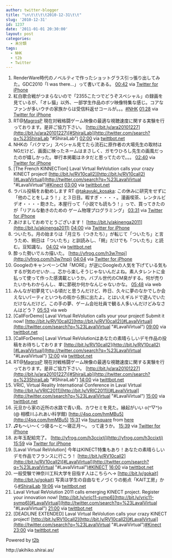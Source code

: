 ```yaml
---
author: twitter-blogger
title: "\n\t\t\t\t2010-12-31\t\t"
slug: '2010-12-31'
id: 1237
date: '2011-01-01 20:30:00'
layout: post
categories:
  - 未分類
tags:
  - NHK
  - t2b
  - Twitter
---
```


<div xmlns:georss="http://www.georss.org/georss">

1.  <span><span>RenderWare時代のノベルティで作ったショットグラス引っ張り出してみた。GDC2010「I was there...」って書いてある。</span> <span>[<span>00:42</span>](http://twitter.com/o_ob/status/20806934244364288) <span>via [Twitter for iPhone](http://twitter.com/)</span></span></span>
2.  <span><span>紅白歌合戦がつまらないので「2355こたつでどうぞスペシャル」の録画を見ているが、「オレ猫」以外、一部学生作品のボツ映像特集な感じ。コアなファンが多いウチの家族からは受信料返せコールが。。。[#NHK](http://twitter.com/search?q=%23NHK "#NHK")</span> <span>[<span>01:28</span>](http://twitter.com/o_ob/status/20818496665423873) <span>via [Twitter for iPhone](http://twitter.com/)</span></span></span>
3.  <span><span>RT@[MagrosP](http://twitter.com/MagrosP "MagrosP") 現在対戦格闘ゲーム映像の最適な視聴速度に関する実験を行っております。是非ご協力下さい。 [http://bit.ly/ara20101227](http://bit.ly/ara20101227)[#ShiraiLab](http://twitter.com/search?q=%23ShiraiLab "#ShiraiLab")</span> <span>[<span>02:00</span>](http://twitter.com/o_ob/status/20826537154580481) <span>via [twittbot.net](http://twittbot.net/)</span></span></span>
4.  <span><span>NHKの「バクマン」スペシャル見てたら流石に原作者の大場先生の取材はNGだけど、画面に映ったネームはまさしく、ガモウひろし先生の画風だったのが嬉しかった。単行本掲載はネタだと思ってたので。。。</span> <span>[<span>02:40</span>](http://twitter.com/o_ob/status/20836614544564225) <span>via [Twitter for iPhone](http://twitter.com/)</span></span></span>
5.  <span><span>[The French KINNECTion] Laval Virtual ReVolution calls your crazy KINECT project! [http://bit.ly/RV10call2](http://bit.ly/RV10call2)[#LavalVirtual](http://twitter.com/search?q=%23LavalVirtual "#LavalVirtual")[#Kinect](http://twitter.com/search?q=%23Kinect "#Kinect")</span> <span>[<span>03:00</span>](http://twitter.com/o_ob/status/20841666562752512) <span>via [twittbot.net](http://twittbot.net/)</span></span></span>
6.  <span><span>ラバル投稿をお勧めします RT @[takayuki_kosaka](http://twitter.com/takayuki_kosaka "takayuki_kosaka"): この休みに研究をせずに「他のことをしよう！」と３日目。暇すぎ・・・・。漫画喫茶、レンタルビデオ・・・・飽きた。本屋行って「小説でも読もう！」っで、買ってきたのが「リアルな動きのための ゲーム物理プログラミング」</span> <span>[<span>03:31</span>](http://twitter.com/o_ob/status/20849606996787200) <span>via [Twitter for iPhone](http://twitter.com/)</span></span></span>
7.  <span><span>あけましておめでとうございます！ [http://bit.ly/akinenga2011](http://bit.ly/akinenga2011)</span> <span>[<span>04:00</span>](http://twitter.com/o_ob/status/20856938422079488) <span>via [Twitter for iPhone](http://twitter.com/)</span></span></span>
8.  <span><span>ついたち。月の始まりは「月立ち（つきたち）」が転じて「ついたち」と言うため、朔日は「ついたち」と訓読みし、「朔」だけでも「ついたち」と読む。豆知識な。</span> <span>[<span>04:02</span>](http://twitter.com/o_ob/status/20857219054567424) <span>via [twittbot.net](http://twittbot.net/)</span></span></span>
9.  <span><span>酔った勢いでルカ描いた。 [http://yfrog.com/h3w7mpj](http://yfrog.com/h3w7mpj)</span> <span>[<span>04:04</span>](http://twitter.com/o_ob/status/20857875840638977) <span>via [Twitter for iPhone](http://twitter.com/)</span></span></span>
10.  <span><span>GoogleのキャンペーンCM「MORE」が逆にGoogleの人気を下げている気もするが気のせいか…。芯から楽しそうじゃないんだよね。素人タレントに金払って使って作った感満載というか。バブル世代のCM臭がする。何が売りたいかもわからんし、単に節税か何かなんじゃないかな。</span> <span>[<span>05:48</span>](http://twitter.com/o_ob/status/20884043272814592) <span>via web</span></span></span>
11.  <span><span>みんなが初夢見ている頃だと思うんだけど、昨日、久々に夢のなかでしか会えないパーティといつもの街から旅に出たよ。とはいえギルドで遊んでいただけなんだけど。この手の夢、ゲーム会社社員で観る人多いんだけどみなさんはどう？</span> <span>[<span>05:53</span>](http://twitter.com/o_ob/status/20885377111826432) <span>via web</span></span></span>
12.  <span><span>[CallForDemo] Laval Virtual ReVolution calls your your project! Submit it now! [http://bit.ly/RV10call2](http://bit.ly/RV10call2)[#LavalVirtual](http://twitter.com/search?q=%23LavalVirtual "#LavalVirtual")</span> <span>[<span>09:00</span>](http://twitter.com/o_ob/status/20932228989059072) <span>via [twittbot.net](http://twittbot.net/)</span></span></span>
13.  <span><span>[CallForDemo] Laval Virtual ReVolutionはあなたの素晴らしいデモ作品の投稿をお待ちしております [http://bit.ly/RV10call2](http://bit.ly/RV10call2)[#LavalVirtual](http://twitter.com/search?q=%23LavalVirtual "#LavalVirtual")</span> <span>[<span>12:00</span>](http://twitter.com/o_ob/status/20977543498698752) <span>via [twittbot.net](http://twittbot.net/)</span></span></span>
14.  <span><span>RT@[MagrosP](http://twitter.com/MagrosP "MagrosP") 現在対戦格闘ゲーム映像の最適な視聴速度に関する実験を行っております。是非ご協力下さい。 [http://bit.ly/ara20101227](http://bit.ly/ara20101227)[#ShiraiLab](http://twitter.com/search?q=%23ShiraiLab "#ShiraiLab")</span> <span>[<span>14:00</span>](http://twitter.com/o_ob/status/21007747285778432) <span>via [twittbot.net](http://twittbot.net/)</span></span></span>
15.  <span><span>VRIC, Virtual Reality International Conference in Laval Virtual [http://bit.ly/VRIC2011](http://bit.ly/VRIC2011)[#LavalVirtual](http://twitter.com/search?q=%23LavalVirtual "#LavalVirtual")</span> <span>[<span>15:00</span>](http://twitter.com/o_ob/status/21022831143813121) <span>via [twittbot.net](http://twittbot.net/)</span></span></span>
16.  <span><span>元旦から家の近所の水路で青い鳥、カワセミを見た。縁起がいい o(^▽^)o (@ 相模川ふれあい科学館) [http://4sq.com/hmMBu5](http://4sq.com/hmMBu5)</span> <span>[<span>15:31</span>](http://twitter.com/o_ob/status/21030811981578240) <span>via [foursquare](http://foursquare.com)</span> from [here<span></span>](http://maps.google.com/maps?q=35.547037,139.329065)</span></span>
17.  <span><span>♫も～い～くつ寝る～と～寝正月～。 って違うか。</span> <span>[<span>15:39</span>](http://twitter.com/o_ob/status/21032733107032064) <span>via [Twitter for iPhone](http://twitter.com/)</span></span></span>
18.  <span><span>お年玉配給完了。 [http://yfrog.com/h3ccixtj](http://yfrog.com/h3ccixtj)</span> <span>[<span>15:59</span>](http://twitter.com/o_ob/status/21037864208834560) <span>via [Twitter for iPhone](http://twitter.com/)</span></span></span>
19.  <span><span>[Laval Virtual ReVolution] 今年はKINECT特集もあり！あなたの素晴らしいデモ作品でフランスに行こう！ [http://bit.ly/RV10call2](http://bit.ly/RV10call2)[#LavalVirtual](http://twitter.com/search?q=%23LavalVirtual "#LavalVirtual")[#KINECT](http://twitter.com/search?q=%23KINECT "#KINECT")</span> <span>[<span>16:00</span>](http://twitter.com/o_ob/status/21037938779365376) <span>via [twittbot.net](http://twittbot.net/)</span></span></span>
20.  <span><span>一般受験で神奈川工科大学を目指す人はこちらへ→ [http://bit.ly/gokait](http://bit.ly/gokait) 写真は学生の自由なモノづくりの拠点「KAIT工房」から[#ShiraiLab](http://twitter.com/search?q=%23ShiraiLab "#ShiraiLab")</span> <span>[<span>19:06</span>](http://twitter.com/o_ob/status/21084773564813313) <span>via [twittbot.net](http://twittbot.net/)</span></span></span>
21.  <span><span>Laval Virtual ReVolution 2011 calls emerging KINECT project. Register your innovation now! [http://bit.ly/vric11-symp6](http://bit.ly/vric11-symp6)[#LavalVirtual](http://twitter.com/search?q=%23LavalVirtual "#LavalVirtual")</span> <span>[<span>21:00</span>](http://twitter.com/o_ob/status/21113430677131264) <span>via [twittbot.net](http://twittbot.net/)</span></span></span>
22.  <span><span>[DEADLINE EXTENDED] Laval Virtual ReVolution calls your crazy KINECT project! [http://bit.ly/RV10call2](http://bit.ly/RV10call2)[#LavalVirtual](http://twitter.com/search?q=%23LavalVirtual "#LavalVirtual")[#Kinect](http://twitter.com/search?q=%23Kinect "#Kinect")</span> <span>[<span>23:00</span>](http://twitter.com/o_ob/status/21143621294096384) <span>via [twittbot.net](http://twittbot.net/)</span></span></span>

</div>

Powered by [t2b](http://t2b.utilz.jp/)

<div>http://akihiko.shirai.as/</div>